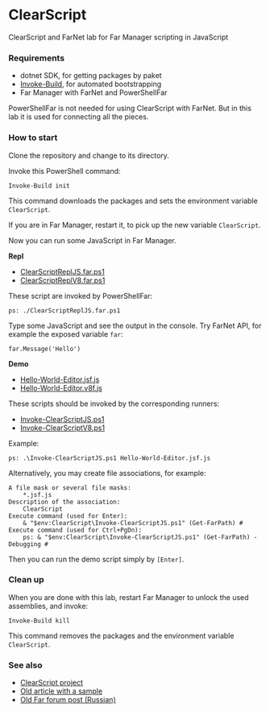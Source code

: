 ﻿# ClearScript

ClearScript and FarNet lab for Far Manager scripting in JavaScript

### Requirements

- dotnet SDK, for getting packages by paket
- [Invoke-Build](https://github.com/nightroman/Invoke-Build), for automated bootstrapping
- Far Manager with FarNet and PowerShellFar

PowerShellFar is not needed for using ClearScript with FarNet.
But in this lab it is used for connecting all the pieces.

### How to start

Clone the repository and change to its directory.

Invoke this PowerShell command:

```
Invoke-Build init
```

This command downloads the packages and sets the environment variable `ClearScript`.

If you are in Far Manager, restart it, to pick up the new variable `ClearScript`.

Now you can run some JavaScript in Far Manager.

**Repl**

- [ClearScriptReplJS.far.ps1](ClearScriptReplJS.far.ps1)
- [ClearScriptReplV8.far.ps1](ClearScriptReplV8.far.ps1)

These script are invoked by PowerShellFar:

```
ps: ./ClearScriptReplJS.far.ps1
```

Type some JavaScript and see the output in the console.
Try FarNet API, for example the exposed variable `far`:

```
far.Message('Hello')
```

**Demo**

- [Hello-World-Editor.jsf.js](Hello-World-Editor.jsf.js)
- [Hello-World-Editor.v8f.js](Hello-World-Editor.v8f.js)

These scripts should be invoked by the corresponding runners:

- [Invoke-ClearScriptJS.ps1](Invoke-ClearScriptJS.ps1)
- [Invoke-ClearScriptV8.ps1](Invoke-ClearScriptV8.ps1)

Example:

```
ps: .\Invoke-ClearScriptJS.ps1 Hello-World-Editor.jsf.js
```

Alternatively, you may create file associations, for example:

```
A file mask or several file masks:
    *.jsf.js
Description of the association:
    ClearScript
Execute command (used for Enter):
    & "$env:ClearScript\Invoke-ClearScriptJS.ps1" (Get-FarPath) #
Execute command (used for Ctrl+PgDn):
    ps: & "$env:ClearScript\Invoke-ClearScriptJS.ps1" (Get-FarPath) -Debugging #
```

Then you can run the demo script simply by `[Enter]`.

### Clean up

When you are done with this lab, restart Far Manager to unlock the used assemblies, and invoke:

```
Invoke-Build kill
```

This command removes the packages and the environment variable `ClearScript`.

### See also

- [ClearScript project](https://github.com/Microsoft/ClearScript)
- [Old article with a sample](https://msdn.microsoft.com/en-us/magazine/dn781353.aspx)
- [Old Far forum post (Russian)](http://forum.farmanager.com/viewtopic.php?p=117676#p117676)
